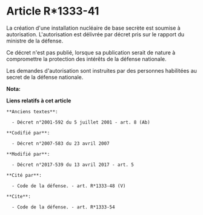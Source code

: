 # Article R*1333-41

La création d'une installation nucléaire de base secrète est soumise à autorisation. L'autorisation est délivrée par décret
pris sur le rapport du ministre de la défense.

Ce décret n'est pas publié, lorsque sa publication serait de nature à compromettre la protection des intérêts de la défense
nationale.

Les demandes d'autorisation sont instruites par des personnes habilitées au secret de la défense nationale.

**Nota:**



**Liens relatifs à cet article**

	**Anciens textes**:

	  - Décret n°2001-592 du 5 juillet 2001 - art. 8 (Ab)

	**Codifié par**:

	  - Décret n°2007-583 du 23 avril 2007

	**Modifié par**:

	  - Décret n°2017-539 du 13 avril 2017 - art. 5

	**Cité par**:

	  - Code de la défense. - art. R*1333-48 (V)

	**Cite**:

	  - Code de la défense. - art. R*1333-54
